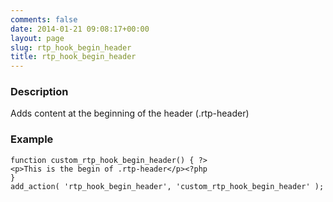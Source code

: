 ```yaml
---
comments: false
date: 2014-01-21 09:08:17+00:00
layout: page
slug: rtp_hook_begin_header
title: rtp_hook_begin_header
---
```


### Description


Adds content at the beginning of the header (.rtp-header)


### Example



    
    function custom_rtp_hook_begin_header() { ?>
    <p>This is the begin of .rtp-header</p><?php
    }
    add_action( 'rtp_hook_begin_header', 'custom_rtp_hook_begin_header' );
